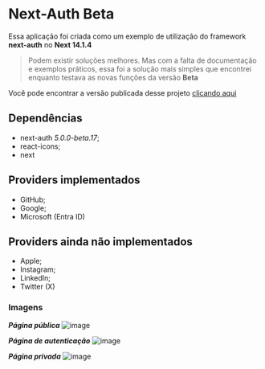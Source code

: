 # Next-Auth Beta
Essa aplicação foi criada como um exemplo de utilização do framework **next-auth** no **Next 14.1.4**

> Podem existir soluções melhores. Mas com a falta de documentação e exemplos práticos, essa foi a solução mais simples que encontrei enquanto testava as novas funções da versão **Beta**

Você pode encontrar a versão publicada desse projeto [clicando aqui](https://next-auth-example-beta-17.vercel.app/)

## Dependências
- next-auth *5.0.0-beta.17*;
- react-icons;
- next

## Providers implementados
- GitHub;
- Google;
- Microsoft (Entra ID)

## Providers ainda não implementados
- Apple;
- Instagram;
- LinkedIn;
- Twitter (X)

### Imagens
***Página pública***
![image](https://github.com/indianaJonathan/NextAuthExample/assets/22666576/0fc4c494-ecde-4a9a-9b9a-68b1549526e7)

***Página de autenticação***
![image](https://github.com/indianaJonathan/NextAuthExample/assets/22666576/798bbb66-1057-4cad-b09e-ee4b8fe08cb0)

***Página privada***
![image](https://github.com/indianaJonathan/NextAuthExample/assets/22666576/5188f9da-3824-4c7e-a792-2f448f42b8f6)
